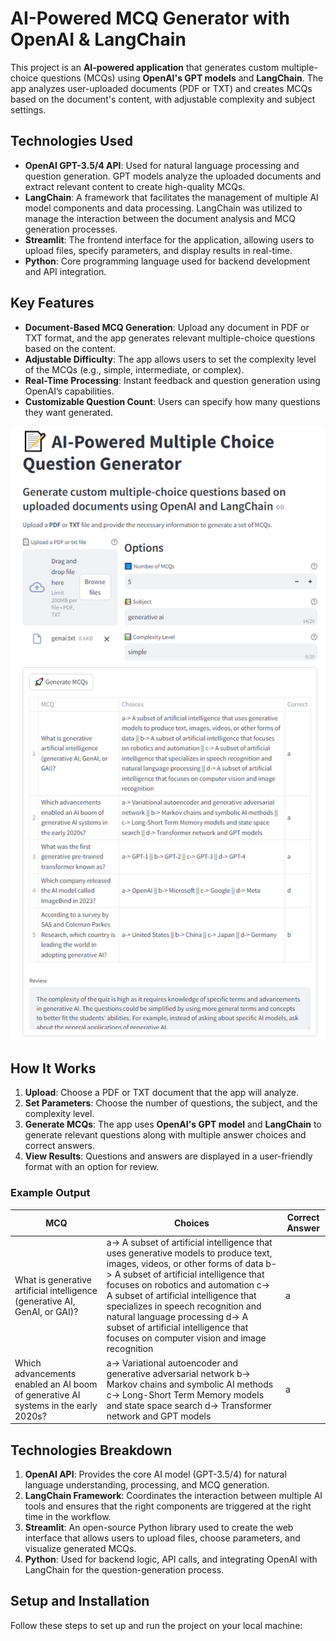 # AI-Powered MCQ Generator with OpenAI & LangChain

This project is an **AI-powered application** that generates custom multiple-choice questions (MCQs) using **OpenAI's GPT models** and **LangChain**. The app analyzes user-uploaded documents (PDF or TXT) and creates MCQs based on the document's content, with adjustable complexity and subject settings.

## Technologies Used

- **OpenAI GPT-3.5/4 API**: Used for natural language processing and question generation. GPT models analyze the uploaded documents and extract relevant content to create high-quality MCQs.
- **LangChain**: A framework that facilitates the management of multiple AI model components and data processing. LangChain was utilized to manage the interaction between the document analysis and MCQ generation processes.
- **Streamlit**: The frontend interface for the application, allowing users to upload files, specify parameters, and display results in real-time.
- **Python**: Core programming language used for backend development and API integration.

## Key Features

- **Document-Based MCQ Generation**: Upload any document in PDF or TXT format, and the app generates relevant multiple-choice questions based on the content.
- **Adjustable Difficulty**: The app allows users to set the complexity level of the MCQs (e.g., simple, intermediate, or complex).
- **Real-Time Processing**: Instant feedback and question generation using OpenAI’s capabilities.
- **Customizable Question Count**: Users can specify how many questions they want generated.

![App Screenshot](./screenshot.png) <!-- Replace with the actual path to your screenshot -->

## How It Works

1. **Upload**: Choose a PDF or TXT document that the app will analyze.
2. **Set Parameters**: Choose the number of questions, the subject, and the complexity level.
3. **Generate MCQs**: The app uses **OpenAI's GPT model** and **LangChain** to generate relevant questions along with multiple answer choices and correct answers.
4. **View Results**: Questions and answers are displayed in a user-friendly format with an option for review.

### Example Output

| MCQ | Choices | Correct Answer |
| --- | ------- | -------------- |
| What is generative artificial intelligence (generative AI, GenAI, or GAI)? | a-> A subset of artificial intelligence that uses generative models to produce text, images, videos, or other forms of data b-> A subset of artificial intelligence that focuses on robotics and automation c-> A subset of artificial intelligence that specializes in speech recognition and natural language processing d-> A subset of artificial intelligence that focuses on computer vision and image recognition | a |
| Which advancements enabled an AI boom of generative AI systems in the early 2020s? | a-> Variational autoencoder and generative adversarial network b-> Markov chains and symbolic AI methods c-> Long-Short Term Memory models and state space search d-> Transformer network and GPT models | a |

## Technologies Breakdown

1. **OpenAI API**: Provides the core AI model (GPT-3.5/4) for natural language understanding, processing, and MCQ generation.
2. **LangChain Framework**: Coordinates the interaction between multiple AI tools and ensures that the right components are triggered at the right time in the workflow.
3. **Streamlit**: An open-source Python library used to create the web interface that allows users to upload files, choose parameters, and visualize generated MCQs.
4. **Python**: Used for backend logic, API calls, and integrating OpenAI with LangChain for the question-generation process.

## Setup and Installation

Follow these steps to set up and run the project on your local machine:

